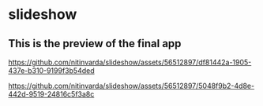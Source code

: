 # slideshow

## This is the preview of the final app




https://github.com/nitinvarda/slideshow/assets/56512897/df81442a-1905-437e-b310-9199f3b54ded



https://github.com/nitinvarda/slideshow/assets/56512897/5048f9b2-4d8e-442d-9519-24816c5f3a8c






